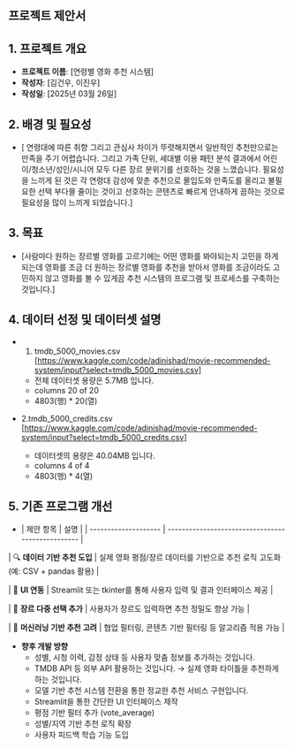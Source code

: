 ## 프로젝트 제안서

## 1. 프로젝트 개요
- **프로젝트 이름**: [연령별 영화 추천 시스템]
- **작성자**: [김건우, 이진우]
- **작성일**: [2025년 03월 26일]

## 2. 배경 및 필요성
- [ 연령대에 따른 취향 그리고 관심사 차이가 뚜렷해지면서 일반적인 추천만으로는 만족을 주기 어렵습니다. 그리고 가족 단위, 세대별 이용 패턴 분석 결과에서 어린이/청소년/성인/시니어 모두 다른 장르 분위기를 선호하는 것을 느꼈습니다. 필요성을 느끼게 된 것은 각 연령대 감성에 맞춘 추천으로 몰입도와 만족도를 올리고 불필요한 선택 부다믈 줄이는 것이고 선호하는 콘텐츠로 빠르게 안내하게 끔하는 것으로 필요성을 많이 느끼게 되었습니다.]

## 3. 목표 
- [사람마다 원하는 장르별 영화를 고르기에는 어떤 영화를 봐야되는지 고민을 하게 되는데 영화를 조금 더 원하는 장르별 영화를 추천을 받아서 영화를 조금이라도 고민하지 않고 영화를 볼 수 있게끔 추천 시스템의 프로그램 및 프로세스를 구축하는 것입니다.]

## 4. 데이터 선정 및 데이터셋 설명 
- 1. tmdb_5000_movies.csv [https://www.kaggle.com/code/adinishad/movie-recommended-system/input?select=tmdb_5000_movies.csv]
  - 전체 데이터셋 용량은 5.7MB 입니다.
  - columns 20 of 20 
  - 4803(행) * 20(열)
    
- 2.tmdb_5000_credits.csv [https://www.kaggle.com/code/adinishad/movie-recommended-system/input?select=tmdb_5000_credits.csv]
  - 데이터셋의 용량은 40.04MB 입니다. 
  - columns 4 of 4
  - 4803(행) * 4(열)

## 5. 기존 프로그램 개선
- | 제안 항목                | 설명                                                |
| -------------------- | ------------------------------------------------- |

| 🔍 **데이터 기반 추천 도입**  | 실제 영화 평점/장르 데이터를 기반으로 추천 로직 고도화(예: CSV + pandas 활용) |

| 🎨 **UI 연동**         | Streamlit 또는 tkinter를 통해 사용자 입력 및 결과 인터페이스 제공     |

| 🎯 **장르 다중 선택 추가**   | 사용자가 장르도 입력하면 추천 정밀도 향상 가능                       |

| 🤖 **머신러닝 기반 추천 고려** | 협업 필터링, 콘텐츠 기반 필터링 등 알고리즘 적용 가능                   |

- **향후 개발 방향**
  - 성별, 시청 이력, 감정 상태 등 사용자 맞춤 정보를 추가하는 것입니다.
  - TMDB API 등 외부 API 활용하는 것입니다. → 실제 영화 타이틀을 추천하게 하는 것입니다.
  - 모델 기반 추천 시스템 전환을 통한 정교한 추천 서비스 구현입니다.
  - Streamlit을 통한 간단한 UI 인터페이스 제작
  - 평점 기반 필터 추가 (vote_average)
  - 성별/지역 기반 추천 로직 확장
  - 사용자 피드백 학습 기능 도입
